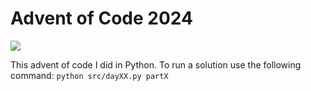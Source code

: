 # Advent of Code 2024

![](https://img.shields.io/badge/stars%20⭐-6-yellow)

This advent of code I did in Python.
To run a solution use the following command: `python src/dayXX.py partX`
